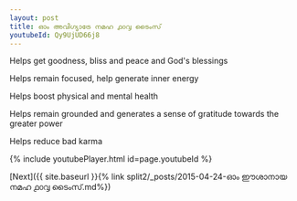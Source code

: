 ```yaml
---
layout: post
title: ഓം അവിഗ്യാട്രേ നമഹ ൧൦൮ ടൈംസ്
youtubeId: Qy9UjUD66j8
---
```

 
 
Helps get goodness, bliss and peace and God's blessings
 
Helps remain focused, help generate inner energy 
 
Helps boost physical and mental health 
 
Helps remain grounded and generates a sense of gratitude towards the greater power 
 
Helps reduce bad karma
 
 
 
 


{% include youtubePlayer.html id=page.youtubeId %}
 
[Next]({{ site.baseurl }}{% link  split2/_posts/2015-04-24-ഓം ഈശാനായ നമഹ ൧൦൮ ടൈംസ്.md%})
 
